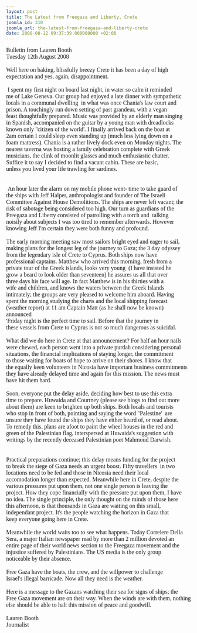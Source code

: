```yaml
---
layout: post
title: The Latest from Freegaza and Liberty, Crete
joomla_id: 310
joomla_url: the-latest-from-freegaza-and-liberty-crete
date: 2008-08-12 09:37:39.000000000 +02:00
---
```

<p><font face="times new roman,times"><font size="3">Bulletin from Lauren Booth<br />Tuesday 12th August 2008<br /><br />Well here on baking, blissfully breezy Crete it has been a day of high<br />expectation and yes, again, disappointment.<br /><br />&nbsp;I spent my first night on board last night, in water so calm it reminded<br />me of Lake Geneva. Our group had enjoyed a late dinner with sympathetic<br />locals in a communal dwelling&nbsp; in what was once Chania's law court and<br />prison. A touchingly run down setting of past grandeur, with a vegan<br />feast thoughtfully prepared. Music was provided by an elderly man singing<br />in Spanish, accompanied on the guitar by a young man with dreadlocks<br />known only ''citizen of the world'. I finally arrived back on the boat at<br />2am certain I could sleep even standing up (much less lying down on a<br />foam mattress). Chania is a rather lively dock even on Monday nights. The<br />nearest taverna was hosting a family celebration complete with Greek<br />musicians, the clink of moonlit glasses and much enthusiastic chatter.<br />Suffice it to say I decided to find a vacant cabin. These are basic,<br />unless you lived your life trawling for sardines.<br /><br /><br />&nbsp;An hour later the alarm on my mobile phone went- time to take guard of<br />the ships with Jeff Halper, anthropologist and founder of The Israeli<br />Committee Against House Demolitions. The ships are never left vacant; the<br />risk of sabotage being considered too high. Our turn as guardians of the<br />Freegaza and Liberty consisted of patrolling with a torch and&nbsp; talking<br />noisily about subjects I was too tired to remember afterwards. However<br />knowing Jeff I'm certain they were both funny and profound.<br /><br />The early morning meeting saw most sailors bright eyed and eager to sail,<br />making plans for the longest leg of the journey to Gaza; the 3 day odyssey<br />from the legendary isle of Crete to Cyprus. Both ships now have<br />professional captains. Matthew who arrived this morning, fresh from a<br />private tour of the Greek islands, looks very young&nbsp; (I have insisted he<br />grow a beard to look older than seventeen) he assures us all that over<br />three days his face will age. In fact Matthew is in his thirties with a<br />wife and children, and knows the waters between the Greek Islands<br />intimately; the groups are very pleased to welcome him aboard. Having<br />spent the morning studying the charts and the local shipping forecast<br />(weather report) at 11 am Captain Matt (as he shall now be known)<br />announced<br />'Friday night is the perfect time to sail. Before that the journey in<br />these vessels from Crete to Cyprus is not so much dangerous as suicidal.<br /><br />What did we do here in Crete at that announcement? For half an hour nails<br />were chewed, each person went into a private purdah considering personal<br />situations, the financial implications of staying longer, the commitment<br />to those waiting for boats of hope to arrive on their shores. I know that<br />the equally keen volunteers in Nicosia have important business commitments<br />they have already delayed time and again for this mission. The news must<br />have hit them hard.<br /><br />Soon, everyone put the delay aside, deciding how best to use this extra<br />time to prepare. Huwaida and Courtney (please see biogs to find out more<br />about them) are keen to brighten up both ships. Both locals and tourists<br />who stop in front of both, pointing and saying the word &quot;Palestine'&nbsp; are<br />unsure they have found the ships they have either heard of, or read about.<br />To remedy this, plans are afoot to paint the wheel houses in the red and<br />green of the Palestinian flag, interspersed at Huwaida's suggestion with<br />writings by the recently deceased Palestinian poet Mahmoud Darwish.<br /><br /><br />Practical preparations continue; this delay means funding for the project<br />to break the siege of Gaza needs an urgent boost. Fifty travellers&nbsp; in two<br />locations need to be fed and those in Nicosia need their local<br />accomodation longer than expected. Meanwhile here in Crete, despite the<br />various pressures put upon them, not one single person is leaving the<br />project. How they cope financially with the pressure put upon them, I have<br />no idea. The single principle, the only thought on the minds of those here<br />this afternoon, is that thousands in Gaza are waiting on this small,<br />independant project. It's the people watching the horizon in Gaza that<br />keep everyone going here in Crete.<br /><br />Meanwhile the world waits too to see what happens. Today Correiere Della<br />Sera, a major Italian newspaper read by more than 2 million devoted an<br />entire page of their world news section to the Freegaza movement and the<br />injustice suffered by Palestinians. The US media is the only group<br />noticeable by their absence.<br /><br />Free Gaza have the boats, the crew, and the willpower to challenge<br />Israel's illegal barricade. Now all they need is the weather.<br /><br />Here is a message to the Gazans watching their sea for signs of ships; the<br />Free Gaza movement are on their way. When the winds are with them, nothing<br />else should be able to halt this mission of peace and goodwill.<br /><br />Lauren Booth<br />Journalist</font></font></p><p><a href=""></a></p>
